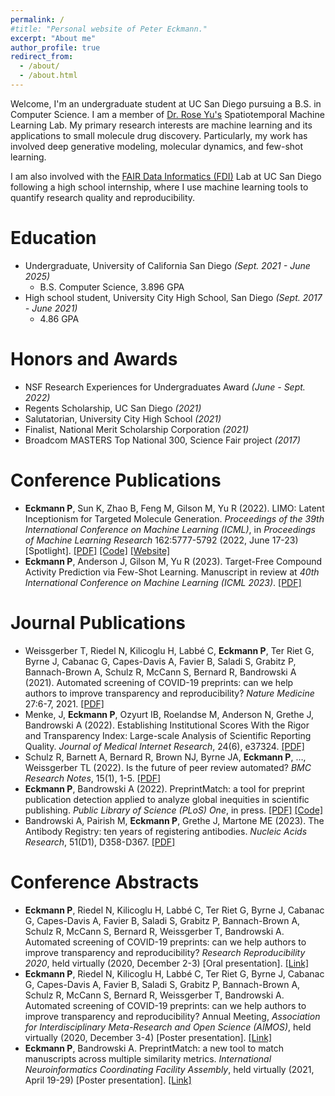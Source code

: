```yaml
---
permalink: /
#title: "Personal website of Peter Eckmann."
excerpt: "About me"
author_profile: true
redirect_from: 
  - /about/
  - /about.html
---
```


Welcome, I'm an undergraduate student at UC San Diego pursuing a B.S. in Computer Science. I am a member of [Dr. Rose Yu's](https://roseyu.com/) Spatiotemporal Machine Learning Lab. My primary research interests are machine learning and its applications to small molecule drug discovery. Particularly, my work has involved deep generative modeling, molecular dynamics, and few-shot learning. 

I am also involved with the [FAIR Data Informatics (FDI)](https://www.fdilab.org/) Lab at UC San Diego following a high school internship, where I use machine learning tools to quantify research quality and reproducibility. 

Education
======
* Undergraduate, University of California San Diego *(Sept. 2021 - June 2025)*
  * B.S. Computer Science, 3.896 GPA
* High school student, University City High School, San Diego *(Sept. 2017 - June 2021)*
  * 4.86 GPA

Honors and Awards
======
* NSF Research Experiences for Undergraduates Award *(June - Sept. 2022)*
* Regents Scholarship, UC San Diego *(2021)*
* Salutatorian, University City High School *(2021)*
* Finalist, National Merit Scholarship Corporation *(2021)*
* Broadcom MASTERS Top National 300, Science Fair project *(2017)*

Conference Publications
=====
* **Eckmann P**, Sun K, Zhao B, Feng M, Gilson M, Yu R (2022). LIMO: Latent Inceptionism for Targeted Molecule Generation. *Proceedings of the 39th International Conference on Machine Learning (ICML)*, in *Proceedings of Machine Learning Research* 162:5777-5792 (2022, June 17-23) \[Spotlight\]. [\[PDF\]](https://petereckmann1.github.io/files/limo.pdf) [\[Code\]](https://github.com/Rose-STL-Lab/LIMO) [\[Website\]](https://www.limo-aimd.com/)
* **Eckmann P**, Anderson J, Gilson M, Yu R (2023). Target-Free Compound Activity Prediction via Few-Shot Learning. Manuscript in review at *40th International Conference on Machine Learning (ICML 2023)*. [\[PDF\]](https://petereckmann1.github.io/files/fscap.pdf)

Journal Publications
=====
* Weissgerber T, Riedel N, Kilicoglu H, Labbé C, **Eckmann P**, Ter Riet G, Byrne J, Cabanac G, Capes-Davis A, Favier B, Saladi S, Grabitz P, Bannach-Brown A, Schulz R, McCann S, Bernard R, Bandrowski A (2021). Automated screening of COVID-19 preprints: can we help authors to improve transparency and reproducibility? *Nature Medicine* 27:6-7, 2021. [\[PDF\]](https://petereckmann1.github.io/files/automated-screening.pdf)
* Menke, J, **Eckmann P**, Ozyurt IB, Roelandse M, Anderson N, Grethe J, Bandrowski A (2022). Establishing Institutional Scores With the Rigor and Transparency Index: Large-scale Analysis of Scientific Reporting Quality. *Journal of Medical Internet Research*, 24(6), e37324. [\[PDF\]](https://petereckmann1.github.io/files/rti2.pdf)
* Schulz R, Barnett A, Bernard R, Brown NJ, Byrne JA, **Eckmann P**, …, Weissgerber TL (2022). Is the future of peer review automated? *BMC Research Notes*, 15(1), 1-5. [\[PDF\]](https://petereckmann1.github.io/files/future-automated.pdf)
* **Eckmann P**, Bandrowski A (2022). PreprintMatch: a tool for preprint publication detection applied to analyze global inequities in scientific publishing. *Public Library of Science (PLoS) One*, in press. [\[PDF\]](https://petereckmann1.github.io/files/preprint-match.pdf) [\[Code\]](https://github.com/PeterEckmann1/preprint-match)
* Bandrowski A, Pairish M, **Eckmann P**, Grethe J, Martone ME (2023). The Antibody Registry: ten years of registering antibodies. *Nucleic Acids Research*, 51(D1), D358-D367. [\[PDF\]](https://petereckmann1.github.io/files/antibody-registry.pdf)

Conference Abstracts
=====
* **Eckmann P**, Riedel N, Kilicoglu H, Labbé C, Ter Riet G, Byrne J, Cabanac G, Capes-Davis A, Favier B, Saladi S, Grabitz P, Bannach-Brown A, Schulz R, McCann S, Bernard R, Weissgerber T, Bandrowski A. Automated screening of COVID-19 preprints: can we help authors to improve transparency and reproducibility? *Research Reproducibility 2020*, held virtually (2020, December 2-3) \[Oral presentation\]. [\[Link\]](https://pwd.aa.ufl.edu/researchre-pro/wp-content/uploads/sites/8/2020/11/Paper_3-3_Eckmann_Peter.pdf)
* **Eckmann P**, Riedel N, Kilicoglu H, Labbé C, Ter Riet G, Byrne J, Cabanac G, Capes-Davis A, Favier B, Saladi S, Grabitz P, Bannach-Brown A, Schulz R, McCann S, Bernard R, Weissgerber T, Bandrowski A. Automated screening of COVID-19 preprints: can we help authors to improve transparency and reproducibility? Annual Meeting, *Association for Interdisciplinary Meta-Research and Open Science (AIMOS)*, held virtually (2020, December 3-4) \[Poster presentation\]. [\[Link\]](https://osf.io/ep9qh/)
* **Eckmann P**, Bandrowski A. PreprintMatch: a new tool to match manuscripts across multiple similarity metrics. *International Neuroinformatics Coordinating Facility Assembly*, held virtually (2021, April 19-29) \[Poster presentation\]. [\[Link\]](https://neuroinformatics.incf.org/node/264)
